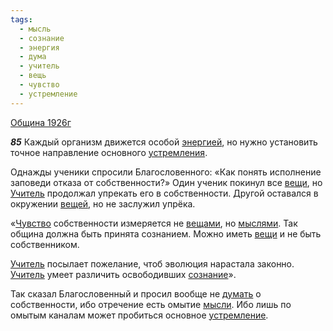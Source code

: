 ```yaml
---
tags:
  - мысль
  - сознание
  - энергия
  - дума
  - учитель
  - вещь
  - чувство
  - устремление
---
```


[Община 1926г](https://127.0.0.1:4002/agni/1926)

___85___
Каждый организм движется особой [энергией](../../../tags/#энергия), но нужно установить точное направление основного [устремления](../../../tags/#[устремление](../../../tags/#устремление)).    

Однажды ученики спросили Благословенного: «Как понять исполнение заповеди отказа от собственности?» Один ученик покинул все [вещи](../../../tags/#вещь), но [Учитель](../../../tags/#учитель) продолжал упрекать его в собственности. Другой оставался в окружении [вещей](../../../tags/#вещь), но не заслужил упрёка.   

«[Чувство](../../../tags/#чувство) собственности измеряется не [вещами](../../../tags/#вещь), но [мыслями](../../../tags/#мысль). Так община должна быть принята сознанием. Можно иметь [вещи](../../../tags/#вещь) и не быть собственником.   

[Учитель](../../../tags/#учитель) посылает пожелание, чтоб эволюция нарастала законно. [Учитель](../../../tags/#учитель) умеет различить освободивших [сознание](../../../tags/#сознание)».   

Так сказал Благословенный и просил вообще не [думать](../../../tags/#дума) о собственности, ибо отречение есть омытие [мысли](../../../tags/#мысль). Ибо лишь по омытым каналам может пробиться основное [устремление](../../../tags/#устремление).   


